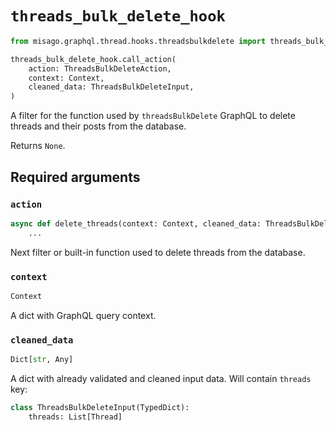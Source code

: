 # `threads_bulk_delete_hook`

```python
from misago.graphql.thread.hooks.threadsbulkdelete import threads_bulk_delete_hook

threads_bulk_delete_hook.call_action(
    action: ThreadsBulkDeleteAction,
    context: Context,
    cleaned_data: ThreadsBulkDeleteInput,
)
```

A filter for the function used by `threadsBulkDelete` GraphQL to delete threads and their posts from the database.

Returns `None`.


## Required arguments

### `action`

```python
async def delete_threads(context: Context, cleaned_data: ThreadsBulkDeleteInput):
    ...
```

Next filter or built-in function used to delete threads from the database.


### `context`

```python
Context
```

A dict with GraphQL query context.


### `cleaned_data`

```python
Dict[str, Any]
```

A dict with already validated and cleaned input data. Will contain `threads` key:

```python
class ThreadsBulkDeleteInput(TypedDict):
    threads: List[Thread]
```